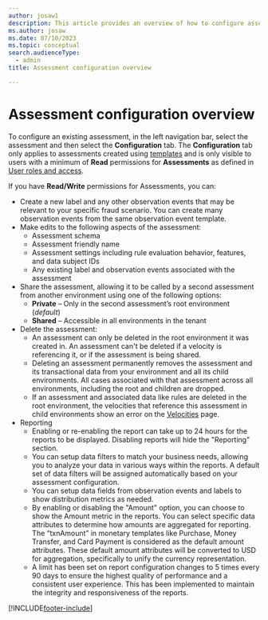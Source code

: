 ```yaml
---
author: josaw1
description: This article provides an overview of how to configure assessments in Fraud Protection.
ms.author: josaw
ms.date: 07/10/2023
ms.topic: conceptual
search.audienceType:
  - admin
title: Assessment configuration overview

---
```


# Assessment configuration overview

To configure an existing assessment, in the left navigation bar, select the assessment and then select the **Configuration** tab. The **Configuration** tab only applies to assessments created using [templates](assessment-create-new.md#template) and is only visible to users with a minimum of **Read** permissions for **Assessments** as defined in [User roles and access](user-roles-access.md).

If you have **Read/Write** permissions for Assessments, you can:

- Create a new label and any other observation events that may be relevant to your specific fraud scenario. You can create many observation events from the same observation event template.
- Make edits to the following aspects of the assessment:
  - Assessment schema
  - Assessment friendly name
  - Assessment settings including rule evaluation behavior, features, and data subject IDs
  - Any existing label and observation events associated with the assessment
- Share the assessment, allowing it to be called by a second assessment from another environment using one of the following options:
  - **Private** – Only in the second assessment’s root environment (_default_)
  - **Shared** – Accessible in all environments in the tenant
- Delete the assessment:
  - An assessment can only be deleted in the root environment it was created in. An assessment can't be deleted if a velocity is referencing it, or if the assessment is being shared.
  - Deleting an assessment permanently removes the assessment and its transactional data from your environment and all its child environments. All cases associated with that assessment across all environments, including the root and children are dropped.
  - If an assessment and associated data like rules are deleted in the root environment, the velocities that reference this assessment in child environments show an error on the [Velocities](velocities.md) page. 
- Reporting
  - Enabling or re-enabling the report can take up to 24 hours for the reports to be displayed. Disabling reports will hide the "Reporting" section.
  - You can setup data filters   to match your business needs, allowing you to analyze your data in various ways within the reports. A default set of data filters will be assigned automatically based on your assessment configuration.
  - You can setup data fields from observation events and labels to show distribution metrics as needed.  
  - By enabling or disabling the "Amount" option, you can choose to show the Amount metric in the reports. You can select specific data attributes to determine how amounts are aggregated for reporting. The “txnAmount” in monetary templates like Purchase, Money Transfer, and Card Payment is considered as the default amount attributes. These default amount attributes will be converted  to USD for aggregation, specifically to unify the currency representation.
  - A limit has been set on report configuration changes to 5 times every 90 days to ensure the highest quality of performance and a consistent user experience. This has been implemented to maintain the integrity and responsiveness of the reports.


[!INCLUDE[footer-include](includes/footer-banner.md)]
